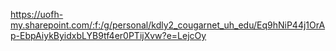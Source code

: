 https://uofh-my.sharepoint.com/:f:/g/personal/kdly2_cougarnet_uh_edu/Eq9hNiP44j1OrAp-EbpAiykByidxbLYB9tf4er0PTijXvw?e=LejcOy
